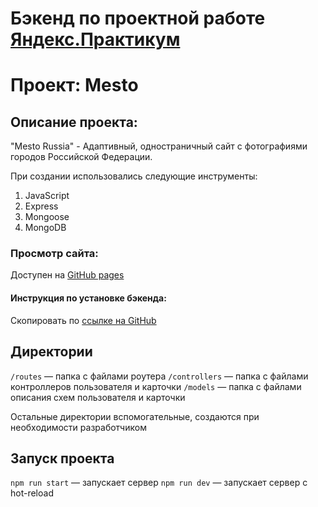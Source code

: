 # Бэкенд по проектной работе [Яндекс.Практикум](https://praktikum.yandex.ru/)
# Проект: Mesto

## Описание проекта:

"Mesto Russia" - Адаптивный, одностраничный сайт c фотографиями городов Российской Федерации.

При создании использовались следующие инструменты:
1. JavaScript
2. Express
3. Mongoose
4. MongoDB

### Просмотр сайта:

Доступен на [GitHub pages](https://ngagarin.github.io/react-mesto-auth/)

#### Инструкция по установке бэкенда:

Скопировать по [cсылке на GitHub](https://github.com/ngagarin/express-mesto-gha.git)

## Директории

`/routes` — папка с файлами роутера
`/controllers` — папка с файлами контроллеров пользователя и карточки
`/models` — папка с файлами описания схем пользователя и карточки

Остальные директории вспомогательные, создаются при необходимости разработчиком

## Запуск проекта

`npm run start` — запускает сервер
`npm run dev` — запускает сервер с hot-reload


